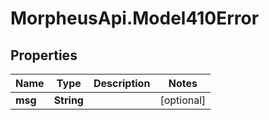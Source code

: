 # MorpheusApi.Model410Error

## Properties

Name | Type | Description | Notes
------------ | ------------- | ------------- | -------------
**msg** | **String** |  | [optional] 


